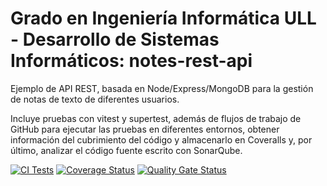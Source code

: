 # Grado en Ingeniería Informática ULL - Desarrollo de Sistemas Informáticos: notes-rest-api

Ejemplo de API REST, basada en Node/Express/MongoDB para la gestión de notas de texto de diferentes usuarios.

Incluye pruebas con vitest y supertest, además de flujos de trabajo de GitHub para
ejecutar las pruebas en diferentes entornos, obtener información del cubrimiento del
código y almacenarlo en Coveralls y, por último, analizar el código fuente escrito con
SonarQube.

[![CI Tests](https://github.com/ULL-ESIT-INF-DSI-2425/notes-rest-api/actions/workflows/ci.yml/badge.svg)](https://github.com/ULL-ESIT-INF-DSI-2425/notes-rest-api/actions/workflows/ci.yml)
[![Coverage Status](https://coveralls.io/repos/github/ULL-ESIT-INF-DSI-2425/notes-rest-api/badge.svg?branch=main)](https://coveralls.io/github/ULL-ESIT-INF-DSI-2425/notes-rest-api?branch=main)
[![Quality Gate Status](https://sonarcloud.io/api/project_badges/measure?project=ULL-ESIT-INF-DSI-2425_notes-rest-api&metric=alert_status)](https://sonarcloud.io/summary/new_code?id=ULL-ESIT-INF-DSI-2425_notes-rest-api)
